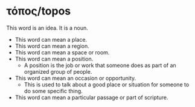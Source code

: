 # τόπος/topos
This word is an idea. It is a noun.

* This word can mean a place.
* This word can mean a region. 
* This word can mean a space or room. 
* This word can mean a position.
    * A position is the job or work that someone does as part of an organized group of people. 
* This word can mean an occasion or opportunity.
    * This is used to talk about a good place or situation for someone to do some specific thing. 
* This word can mean a particular passage or part of scripture.
